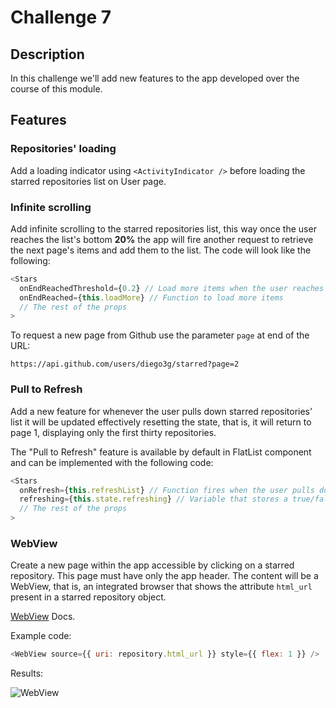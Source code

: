 # Challenge 7

## Description

In this challenge we'll add new features to the app developed over the course of this module.

## Features

### Repositories' loading

Add a loading indicator using `<ActivityIndicator />` before loading the starred repositories list on User page.

### Infinite scrolling

Add infinite scrolling to the starred repositories list, this way once the user reaches the list's bottom **20%** the app will fire another request to retrieve the next page's items and add them to the list. The code will look like the following:

```js
<Stars
  onEndReachedThreshold={0.2} // Load more items when the user reaches the bottom 20%
  onEndReached={this.loadMore} // Function to load more items
  // The rest of the props
>
```

To request a new page from Github use the parameter `page` at end of the URL:

```
https://api.github.com/users/diego3g/starred?page=2
```

### Pull to Refresh

Add a new feature for whenever the user pulls down starred repositories' list it will be updated effectively resetting the state, that is, it will return to page 1, displaying only the first thirty repositories.

The "Pull to Refresh" feature is available by default in FlatList component and can be implemented with the following code:

```js
<Stars
  onRefresh={this.refreshList} // Function fires when the user pulls down the list
  refreshing={this.state.refreshing} // Variable that stores a true/false state and represents if the list is being updated or not
  // The rest of the props
>
```

### WebView

Create a new page within the app accessible by clicking on a starred repository. This page must have only the app header. The content will be a WebView, that is, an integrated browser that shows the attribute `html_url` present in a starred repository object.

[WebView](https://github.com/react-native-community/react-native-webview/blob/master/docs/Getting-Started.md) Docs.

Example code:

```js
<WebView source={{ uri: repository.html_url }} style={{ flex: 1 }} />
```

Results:

![WebView](https://raw.githubusercontent.com/Rocketseat/bootcamp-gostack-desafio-06/master/.github/exemplo-web-view.png)
